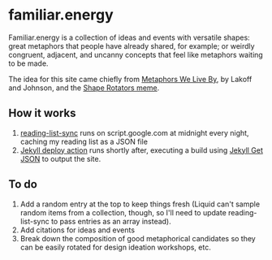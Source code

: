 # familiar.energy

Familiar.energy is a collection of ideas and events with versatile shapes: great metaphors that people have already shared, for example; or weirdly congruent, adjacent, and uncanny concepts that feel like metaphors waiting to be made.

The idea for this site came chiefly from [Metaphors We Live By](https://www.google.co.uk/books/edition/Metaphors_We_Live_By/r6nOYYtxzUoC), by Lakoff and Johnson, and the [Shape Rotators meme](https://roonscape.ai/p/a-song-of-shapes-and-words).

## How it works

1. [reading-list-sync](https://github.com/dave-regan/reading-list-sync) runs on script.google.com at midnight every night, caching my reading list as a JSON file
2. [Jekyll deploy action](https://github.com/jeffreytse/jekyll-deploy-action) runs shortly after, executing a build using [Jekyll Get JSON](https://github.com/brockfanning/jekyll-get-json) to output the site.

## To do

1. Add a random entry at the top to keep things fresh (Liquid can't sample random items from a collection, though, so I'll need to update reading-list-sync to pass entries as an array instead).
2. Add citations for ideas and events
3. Break down the composition of good metaphorical candidates so they can be easily rotated for design ideation workshops, etc.
